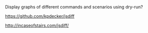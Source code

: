Display graphs of different commands and scenarios using dry-run?

https://github.com/kpdecker/jsdiff

http://incaseofstairs.com/jsdiff/


